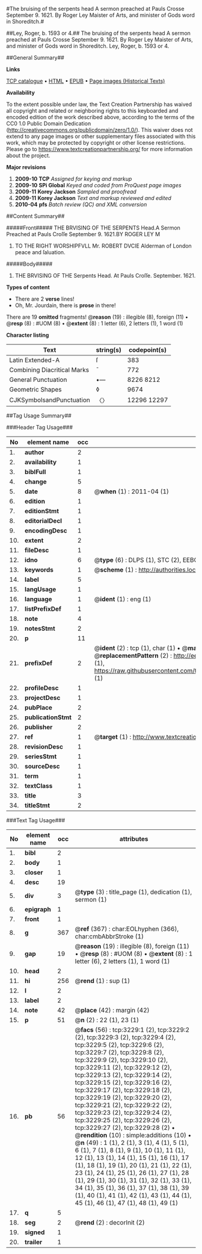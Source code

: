 #The bruising of the serpents head A sermon preached at Pauls Crosse September 9. 1621. By Roger Ley Maister of Arts, and minister of Gods word in Shoreditch.#

##Ley, Roger, b. 1593 or 4.##
The bruising of the serpents head A sermon preached at Pauls Crosse September 9. 1621. By Roger Ley Maister of Arts, and minister of Gods word in Shoreditch.
Ley, Roger, b. 1593 or 4.

##General Summary##

**Links**

[TCP catalogue](http://www.ota.ox.ac.uk/tcp/)  • 
[HTML](http://tei.it.ox.ac.uk/tcp/Texts-HTML/free/A05/A05416.html)  • 
[EPUB](http://tei.it.ox.ac.uk/tcp/Texts-EPUB/free/A05/A05416.epub) • 
[Page images (Historical Texts)](https://historicaltexts.jisc.ac.uk/eebo-99838840e)

**Availability**

To the extent possible under law, the Text Creation Partnership has waived all copyright and related or neighboring rights to this keyboarded and encoded edition of the work described above, according to the terms of the CC0 1.0 Public Domain Dedication (http://creativecommons.org/publicdomain/zero/1.0/). This waiver does not extend to any page images or other supplementary files associated with this work, which may be protected by copyright or other license restrictions. Please go to https://www.textcreationpartnership.org/ for more information about the project.

**Major revisions**

1. __2009-10__ __TCP__ *Assigned for keying and markup*
1. __2009-10__ __SPi Global__ *Keyed and coded from ProQuest page images*
1. __2009-11__ __Korey Jackson__ *Sampled and proofread*
1. __2009-11__ __Korey Jackson__ *Text and markup reviewed and edited*
1. __2010-04__ __pfs__ *Batch review (QC) and XML conversion*

##Content Summary##

#####Front#####
THE BRVISING OF THE SERPENTS Head.A Sermon Preached at Pauls Croſſe September 9. 1621.BY ROGER LEY M
1. TO THE RIGHT WORSHIPFVLL Mr. ROBERT DVCIE Alderman of London peace and ſaluation.

#####Body#####

1. THE BRVISING OF THE Serpents Head. At Pauls Croſſe. September. 1621.

**Types of content**

  * There are 2 **verse** lines!
  * Oh, Mr. Jourdain, there is **prose** in there!

There are 19 **omitted** fragments! 
 @__reason__ (19) : illegible (8), foreign (11)  •  @__resp__ (8) : #UOM (8)  •  @__extent__ (8) : 1 letter (6), 2 letters (1), 1 word (1)

**Character listing**


|Text|string(s)|codepoint(s)|
|---|---|---|
|Latin Extended-A|ſ|383|
|Combining             Diacritical Marks|̄|772|
|General Punctuation|•—|8226 8212|
|Geometric Shapes|◊|9674|
|CJKSymbolsandPunctuation|〈〉|12296 12297|

##Tag Usage Summary##

###Header Tag Usage###

|No|element name|occ|attributes|
|---|---|---|---|
|1.|__author__|2||
|2.|__availability__|1||
|3.|__biblFull__|1||
|4.|__change__|5||
|5.|__date__|8| @__when__ (1) : 2011-04 (1)|
|6.|__edition__|1||
|7.|__editionStmt__|1||
|8.|__editorialDecl__|1||
|9.|__encodingDesc__|1||
|10.|__extent__|2||
|11.|__fileDesc__|1||
|12.|__idno__|6| @__type__ (6) : DLPS (1), STC (2), EEBO-CITATION (1), PROQUEST (1), VID (1)|
|13.|__keywords__|1| @__scheme__ (1) : http://authorities.loc.gov/ (1)|
|14.|__label__|5||
|15.|__langUsage__|1||
|16.|__language__|1| @__ident__ (1) : eng (1)|
|17.|__listPrefixDef__|1||
|18.|__note__|4||
|19.|__notesStmt__|2||
|20.|__p__|11||
|21.|__prefixDef__|2| @__ident__ (2) : tcp (1), char (1)  •  @__matchPattern__ (2) : ([0-9\-]+):([0-9IVX]+) (1), (.+) (1)  •  @__replacementPattern__ (2) : http://eebo.chadwyck.com/downloadtiff?vid=$1&page=$2 (1), https://raw.githubusercontent.com/textcreationpartnership/Texts/master/tcpchars.xml#$1 (1)|
|22.|__profileDesc__|1||
|23.|__projectDesc__|1||
|24.|__pubPlace__|2||
|25.|__publicationStmt__|2||
|26.|__publisher__|2||
|27.|__ref__|1| @__target__ (1) : http://www.textcreationpartnership.org/docs/. (1)|
|28.|__revisionDesc__|1||
|29.|__seriesStmt__|1||
|30.|__sourceDesc__|1||
|31.|__term__|1||
|32.|__textClass__|1||
|33.|__title__|3||
|34.|__titleStmt__|2||


###Text Tag Usage###

|No|element name|occ|attributes|
|---|---|---|---|
|1.|__bibl__|2||
|2.|__body__|1||
|3.|__closer__|1||
|4.|__desc__|19||
|5.|__div__|3| @__type__ (3) : title_page (1), dedication (1), sermon (1)|
|6.|__epigraph__|1||
|7.|__front__|1||
|8.|__g__|367| @__ref__ (367) : char:EOLhyphen (366), char:cmbAbbrStroke (1)|
|9.|__gap__|19| @__reason__ (19) : illegible (8), foreign (11)  •  @__resp__ (8) : #UOM (8)  •  @__extent__ (8) : 1 letter (6), 2 letters (1), 1 word (1)|
|10.|__head__|2||
|11.|__hi__|256| @__rend__ (1) : sup (1)|
|12.|__l__|2||
|13.|__label__|2||
|14.|__note__|42| @__place__ (42) : margin (42)|
|15.|__p__|51| @__n__ (2) : 22 (1), 23 (1)|
|16.|__pb__|56| @__facs__ (56) : tcp:3229:1 (2), tcp:3229:2 (2), tcp:3229:3 (2), tcp:3229:4 (2), tcp:3229:5 (2), tcp:3229:6 (2), tcp:3229:7 (2), tcp:3229:8 (2), tcp:3229:9 (2), tcp:3229:10 (2), tcp:3229:11 (2), tcp:3229:12 (2), tcp:3229:13 (2), tcp:3229:14 (2), tcp:3229:15 (2), tcp:3229:16 (2), tcp:3229:17 (2), tcp:3229:18 (2), tcp:3229:19 (2), tcp:3229:20 (2), tcp:3229:21 (2), tcp:3229:22 (2), tcp:3229:23 (2), tcp:3229:24 (2), tcp:3229:25 (2), tcp:3229:26 (2), tcp:3229:27 (2), tcp:3229:28 (2)  •  @__rendition__ (10) : simple:additions (10)  •  @__n__ (49) : 1 (1), 2 (1), 3 (1), 4 (1), 5 (1), 6 (1), 7 (1), 8 (1), 9 (1), 10 (1), 11 (1), 12 (1), 13 (1), 14 (1), 15 (1), 16 (1), 17 (1), 18 (1), 19 (1), 20 (1), 21 (1), 22 (1), 23 (1), 24 (1), 25 (1), 26 (1), 27 (1), 28 (1), 29 (1), 30 (1), 31 (1), 32 (1), 33 (1), 34 (1), 35 (1), 36 (1), 37 (1), 38 (1), 39 (1), 40 (1), 41 (1), 42 (1), 43 (1), 44 (1), 45 (1), 46 (1), 47 (1), 48 (1), 49 (1)|
|17.|__q__|5||
|18.|__seg__|2| @__rend__ (2) : decorInit (2)|
|19.|__signed__|1||
|20.|__trailer__|1||
